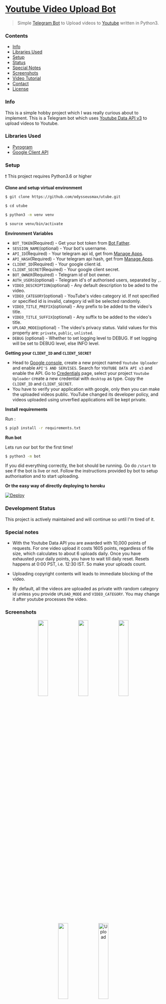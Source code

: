 # [Youtube Video Upload Bot](https://tx.me/youtubeitbot)

> Simple [Telegram Bot](https://core.telegram.org/bots "Telegram Bots") to Upload videos to [Youtube](https://youtube.com "YouTube") written in Python3.


### Contents

* [Info](#info)
* [Libraries Used](#libraries-used)
* [Setup](#setup)
* [Status](#status)
* [Special Notes](#special-notes)
* [Screenshots](#screenshots)
* [Video Tutorial](#video-tutorial)
* [Contact](#contact)
* [License](#license)

### Info

This is a simple hobby project which I was really curious about to implement. This is a Telegram bot which uses [Youtube Data API v3](https://developers.google.com/youtube/v3/ "Youtube Data API v3") to upload videos to Youtube.

### Libraries Used

* [Pyrogram](https://github.com/pyrogram/pyrogram "Pyrogram")
* [Google Client API](https://github.com/googleapis/google-api-python-client "Google Client API")

### Setup

:heavy_exclamation_mark: This project requires Python3.6 or higher

**Clone and setup virtual environment**

``` bash
$ git clone https://github.com/odysseusmax/utube.git

$ cd utube

$ python3 -m venv venv

$ source venv/bin/activate

```

**Environment Variables**

* `BOT_TOKEN`(Required) - Get your bot token from [Bot Father](https://tx.me/BotFather "Bot Father").
* `SESSION_NAME`(optional) - Your bot's username.
* `API_ID`(Required) - Your telegram api id, get from [Manage Apps](https://my.telegram.org).
* `API_HASH`(Required) - Your telegram api hash, get from [Manage Apps](https://my.telegram.org).
* `CLIENT_ID`(Required) - Your google client id.
* `CLIENT_SECRET`(Required) - Your google client secret.
* `BOT_OWNER`(Required) - Telegram id of bot owner.
* `AUTH_USERS`(optional) - Telegram id's of authorised users, separated by `,`.
* `VIDEO_DESCRIPTION`(optional) - Any default description to be aded to the video.
* `VIDEO_CATEGORY`(optional) - YouTube's video category id. If not specified or specified id is invalid, category id will be selected randomly.
* `VIDEO_TITLE_PREFIX`(optional) - Any prefix to be added to the video's title.
* `VIDEO_TITLE_SUFFIX`(optional) - Any suffix to be added to the video's title.
* `UPLOAD_MODE`(optional) - The video's privacy status. Valid values for this property are: `private`, `public`, `unlisted`.
* `DEBUG` (optional) - Whether to set logging level to DEBUG. If set logging will be set to DEBUG level, else INFO level.

**Getting your `CLIENT_ID` and `CLIENT_SECRET`**

* Head to [Google console](https://console.developers.google.com "Google console"), create a new project named `Youtube Uploader` and enable `API'S AND SERVISES`. Search for `YOUTUBE DATA API v3` and enable the API. Go to [Credentials](https://console.developers.google.com/apis/credentials "Credentials") page, select your project `Youtube Uploader` create a new credential with `desktop` as type. Copy the `CLIENT_ID` and `CLIENT_SECRET`. 
* You have to verify your application with google, only then you can make the uploaded videos public. YouTube changed its developer policy, and videos uploaded using unverfied applications will be kept private.

**Install requirements**

Run :
```bash
$ pip3 install -r requirements.txt
```

**Run bot**

Lets run our bot for the first time!
```bash
$ python3 -m bot
```
If you did everything correctly, the bot should be running. Go do `/start` to see if the bot is live or not. Follow the instructions provided by bot to setup authorisation and to start uploading.


**Or the easy way of directly deploying to heroku**

[![Deploy](https://www.herokucdn.com/deploy/button.svg)](https://heroku.com/deploy)



### Development Status

This project is actively maintained and will continue so until I'm tired of it.

### Special notes

* With the Youtube Data API you are awarded with 10,000 points of requests. For one video upload it costs 1605 points, regardless of file size, which calculates to about 6 uploads daily. Once you have exhausted your daily points, you have to wait till daily reset. Resets happens at 0:00 PST, i.e. 12:30 IST. So make your uploads count.

* Uploading copyright contents will leads to immediate blocking of the video.

* By default, all the videos are uploaded as private with random category id unless you provide `UPLOAD_MODE` and `VIDEO_CATEGORY`. You may change it after youtube processes the video.

### Screenshots
<p align="center">

<img  width="25%" height="25%" src="./ss/overview.jpg">

<img  width="25%" height="25%" src="./ss/bot-start.jpg">

<img  width="25%" height="25%" src="./ss/bot-help.jpg">

<img  width="25%" height="25%" src="./ss/bot-authorise.jpg">

<img  width="25%" height="25%" alt="Upload" src="./ss/bot-upload.jpg">

</p>

### Video Tutorial

Here's a YouTube tutorial video for deploying the bot on [Heroku](https://heroku.com/ "Heroku"). [Video Link](http://www.youtube.com/watch?v=LSs8b5dMWIA "Tutorial video for deploying to Heroku").

### Contact

You can contact me [@odysseusmax](https://telegram.dog/odysseusmax "odysseusmax").

### License
Code released under [GNU General Public License v3.0](LICENSE).

